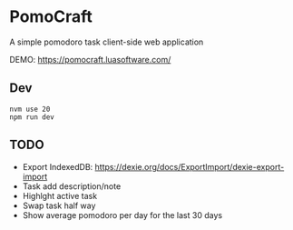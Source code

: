 # PomoCraft

A simple pomodoro task client-side web application

DEMO: https://pomocraft.luasoftware.com/

## Dev

```
nvm use 20
npm run dev
```

## TODO

- Export IndexedDB: https://dexie.org/docs/ExportImport/dexie-export-import
- Task add description/note
- Highlght active task
- Swap task half way
- Show average pomodoro per day for the last 30 days